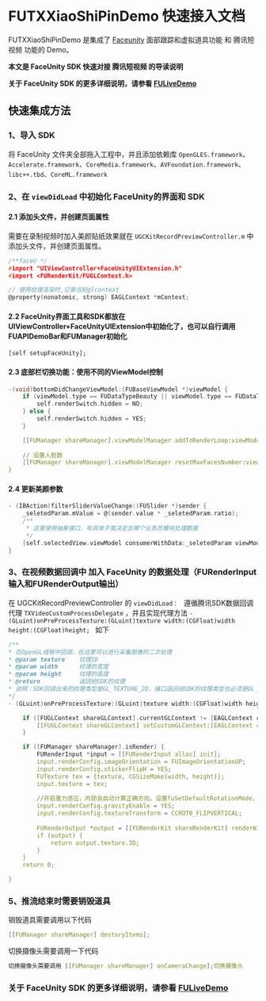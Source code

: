 # FUTXXiaoShiPinDemo 快速接入文档

FUTXXiaoShiPinDemo 是集成了 [Faceunity](https://github.com/Faceunity/FULiveDemo/tree/dev) 面部跟踪和虚拟道具功能 和 腾讯短视频 功能的 Demo。

**本文是 FaceUnity SDK  快速对接 腾讯短视频 的导读说明**

**关于  FaceUnity SDK 的更多详细说明，请参看 [FULiveDemo](https://github.com/Faceunity/FULiveDemo/tree/dev)**



## 快速集成方法

### 1、导入 SDK

将  FaceUnity  文件夹全部拖入工程中，并且添加依赖库 `OpenGLES.framework`、`Accelerate.framework`、`CoreMedia.framework`、`AVFoundation.framework`、`libc++.tbd`、`CoreML.framework`

### 2、在 `viewDidLoad` 中初始化 FaceUnity的界面和 SDK

#### 2.1 添加头文件，并创建页面属性

需要在录制视频时加入美颜贴纸效果就在 `UGCKitRecordPreviewController.m` 中添加头文件，并创建页面属性。  

```C
/**faceU */
#import "UIViewController+FaceUnityUIExtension.h"
#import <FURenderKit/FUGLContext.h>

// 使用纹理渲染时,记录当前glcontext
@property(nonatomic, strong) EAGLContext *mContext;

```

#### 2.2 FaceUnity界面工具和SDK都放在UIViewController+FaceUnityUIExtension中初始化了，也可以自行调用FUAPIDemoBar和FUManager初始化

```objc
[self setupFaceUnity];
```

#### 2.3  底部栏切换功能：使用不同的ViewModel控制

```C
-(void)bottomDidChangeViewModel:(FUBaseViewModel *)viewModel {
    if (viewModel.type == FUDataTypeBeauty || viewModel.type == FUDataTypebody) {
        self.renderSwitch.hidden = NO;
    } else {
        self.renderSwitch.hidden = YES;
    }

    [[FUManager shareManager].viewModelManager addToRenderLoop:viewModel];
    
    // 设置人脸数
    [[FUManager shareManager].viewModelManager resetMaxFacesNumber:viewModel.type];
}

```

#### 2.4 更新美颜参数

```C
- (IBAction)filterSliderValueChange:(FUSlider *)sender {
    _seletedParam.mValue = @(sender.value * _seletedParam.ratio);
    /**
     * 这里使用抽象接口，有具体子类决定去哪个业务员模块处理数据
     */
    [self.selectedView.viewModel consumerWithData:_seletedParam viewModelBlock:nil];
}
```

### 3、在视频数据回调中 加入 FaceUnity  的数据处理（FURenderInput输入和FURenderOutput输出）

在 UGCKitRecordPreviewController  的  `viewDidLoad： `  遵循腾讯SDK数据回调代理 `TXVideoCustomProcessDelegate`   ，并且实现代理方法 `- (GLuint)onPreProcessTexture:(GLuint)texture width:(CGFloat)width height:(CGFloat)height; `  如下

```C
/**
* 在OpenGL线程中回调，在这里可以进行采集图像的二次处理
* @param texture    纹理ID
* @param width      纹理的宽度
* @param height     纹理的高度
* @return           返回给SDK的纹理
* 说明：SDK回调出来的纹理类型是GL_TEXTURE_2D，接口返回给SDK的纹理类型也必须是GL_TEXTURE_2D; 该回调在SDK美颜之后. 纹理格式为GL_RGBA
*/
- (GLuint)onPreProcessTexture:(GLuint)texture width:(CGFloat)width height:(CGFloat)height {

    if ([FUGLContext shareGLContext].currentGLContext != [EAGLContext currentContext]) {
        [[FUGLContext shareGLContext] setCustomGLContext:[EAGLContext currentContext]];
    }

    if ([FUManager shareManager].isRender) {
        FURenderInput *input = [[FURenderInput alloc] init];
        input.renderConfig.imageOrientation = FUImageOrientationUP;
        input.renderConfig.stickerFlipH = YES;
        FUTexture tex = {texture, CGSizeMake(width, height)};
        input.texture = tex;
        
        //开启重力感应，内部会自动计算正确方向，设置fuSetDefaultRotationMode，无须外面设置
        input.renderConfig.gravityEnable = YES;
        input.renderConfig.textureTransform = CCROT0_FLIPVERTICAL;
        
        FURenderOutput *output = [[FURenderKit shareRenderKit] renderWithInput:input];
        if (output) {
            return output.texture.ID;
        }
    }
    return 0;

}

```


### 5、推流结束时需要销毁道具

销毁道具需要调用以下代码
```C
[[FUManager shareManager] destoryItems];
```

切换摄像头需要调用一下代码
```C
切换摄像头需要调用 [[FUManager shareManager] onCameraChange];切换摄像头
```

### 关于 FaceUnity SDK 的更多详细说明，请参看 [FULiveDemo](https://github.com/Faceunity/FULiveDemo/tree/dev)
